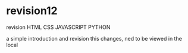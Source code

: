 # revision12
revision HTML CSS JAVASCRIPT PYTHON

a simple introduction and revision
this changes, ned to be viewed in the local
